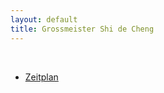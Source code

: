 ```yaml
---
layout: default
title: Grossmeister Shi de Cheng
---
```


<br>
<ul class="small-block-grid-1 medium-block-grid-2 large-block-grid-3">
<li><a target="_blank" href="https://www.flickr.com/photos/117851037@N03/albums/72177720307892581" class="button-contact-info">Zeitplan</a></li>
</ul>

